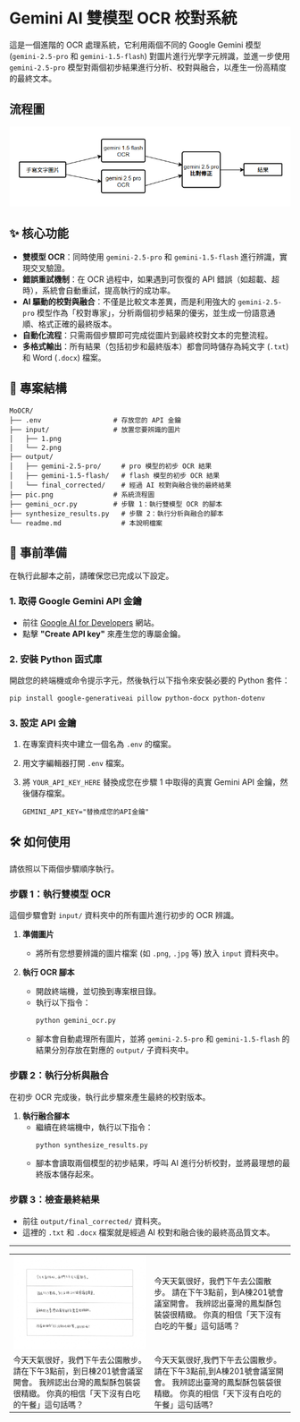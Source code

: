 # Gemini AI 雙模型 OCR 校對系統

這是一個進階的 OCR 處理系統，它利用兩個不同的 Google Gemini 模型 (`gemini-2.5-pro` 和 `gemini-1.5-flash`) 對圖片進行光學字元辨識，並進一步使用 `gemini-2.5-pro` 模型對兩個初步結果進行分析、校對與融合，以產生一份高精度的最終文本。

## 流程圖

![系統流程圖](pic.png)

## ✨ 核心功能

- **雙模型 OCR**：同時使用 `gemini-2.5-pro` 和 `gemini-1.5-flash` 進行辨識，實現交叉驗證。
- **錯誤重試機制**：在 OCR 過程中，如果遇到可恢復的 API 錯誤（如超載、超時），系統會自動重試，提高執行的成功率。
- **AI 驅動的校對與融合**：不僅是比較文本差異，而是利用強大的 `gemini-2.5-pro` 模型作為「校對專家」，分析兩個初步結果的優劣，並生成一份語意通順、格式正確的最終版本。
- **自動化流程**：只需兩個步驟即可完成從圖片到最終校對文本的完整流程。
- **多格式輸出**：所有結果（包括初步和最終版本）都會同時儲存為純文字 (`.txt`) 和 Word (`.docx`) 檔案。

## 📂 專案結構

```
MoOCR/
├── .env                  # 存放您的 API 金鑰
├── input/                # 放置您要辨識的圖片
│   ├── 1.png
│   └── 2.png
├── output/
│   ├── gemini-2.5-pro/     # pro 模型的初步 OCR 結果
│   ├── gemini-1.5-flash/   # flash 模型的初步 OCR 結果
│   └── final_corrected/    # 經過 AI 校對與融合後的最終結果
├── pic.png               # 系統流程圖
├── gemini_ocr.py         # 步驟 1：執行雙模型 OCR 的腳本
├── synthesize_results.py   # 步驟 2：執行分析與融合的腳本
└── readme.md               # 本說明檔案
```

## 🚀 事前準備

在執行此腳本之前，請確保您已完成以下設定。

### 1. 取得 Google Gemini API 金鑰

- 前往 [Google AI for Developers](https://makersuite.google.com/app/apikey) 網站。
- 點擊 **"Create API key"** 來產生您的專屬金鑰。

### 2. 安裝 Python 函式庫

開啟您的終端機或命令提示字元，然後執行以下指令來安裝必要的 Python 套件：

```bash
pip install google-generativeai pillow python-docx python-dotenv
```

### 3. 設定 API 金鑰

1.  在專案資料夾中建立一個名為 `.env` 的檔案。
2.  用文字編輯器打開 `.env` 檔案。
3.  將 `YOUR_API_KEY_HERE` 替換成您在步驟 1 中取得的真實 Gemini API 金鑰，然後儲存檔案。

    ```
    GEMINI_API_KEY="替換成您的API金鑰"
    ```

## 🛠️ 如何使用

請依照以下兩個步驟順序執行。

### 步驟 1：執行雙模型 OCR

這個步驟會對 `input/` 資料夾中的所有圖片進行初步的 OCR 辨識。

1.  **準備圖片**
    -   將所有您想要辨識的圖片檔案 (如 `.png`, `.jpg` 等) 放入 `input` 資料夾中。

2.  **執行 OCR 腳本**
    -   開啟終端機，並切換到專案根目錄。
    -   執行以下指令：
        ```bash
        python gemini_ocr.py
        ```
    -   腳本會自動處理所有圖片，並將 `gemini-2.5-pro` 和 `gemini-1.5-flash` 的結果分別存放在對應的 `output/` 子資料夾中。

### 步驟 2：執行分析與融合

在初步 OCR 完成後，執行此步驟來產生最終的校對版本。

1.  **執行融合腳本**
    -   繼續在終端機中，執行以下指令：
        ```bash
        python synthesize_results.py
        ```
    -   腳本會讀取兩個模型的初步結果，呼叫 AI 進行分析校對，並將最理想的最終版本儲存起來。

### 步驟 3：檢查最終結果

-   前往 `output/final_corrected/` 資料夾。
-   這裡的 `.txt` 和 `.docx` 檔案就是經過 AI 校對和融合後的最終高品質文本。


---


<table>
  <tr>
    <td><img src="input/1.png" alt="原圖" width="300"></td>
    <td>今天天氣很好，我們下午去公園散步。
        請在下午3點前，到A棟201號會議室開會。
        我辨認出臺灣的鳳梨酥包裝袋很精緻。
        你真的相信「天下沒有白吃的午餐」這句話嗎？
    </td>
  </tr>
  <tr>
    <td>
        今天天氣很好，我們下午去公園散步。
        請在下午3點前，到日棟201號會議室開會。
        我辨認出台灣的鳳梨酥包裝袋很精緻。
        你真的相信「天下沒有白吃的午餐」這句話嗎？        
    </td>
    <td>今天天氣很好,我們下午去公園散步。
        請在下午3點前,到A棟201號會議室開會。
        我辨認出臺灣的鳳梨酥包裝袋很精緻。
        你真的相信「天下沒有白吃的午餐」這句話嗎?
    </td>
  </tr>
</table>
